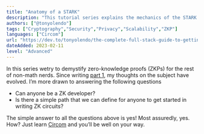 ```yaml
---
title: "Anatomy of a STARK"
description: "This tutorial series explains the mechanics of the STARK proof system. It is directed towards a technically-inclined audience with knowledge of basic maths and programming."
authors: ["@tonyolendo"]
tags: ["Cryptography","Security","Privacy","Scalability","ZKP"]
languages: ["Circom"]
url: "https://dev.to/tonyolendo/the-complete-full-stack-guide-to-getting-started-with-zero-knowledge-proofs-using-circom-and-zk-snarks-part-2-58o"
dateAdded: 2023-02-11
level: "Advanced"
---
```


In this series wetry to demystify zero-knowledge proofs (ZKPs) for the rest of non-math nerds. Since writing [part 1](https://dev.to/tonyolendo/the-complete-full-stack-guide-to-getting-started-with-zero-knowledge-proofs-using-circom-and-zk-snarks-part-1-53gi), my thoughts on the subject have evolved. I’m more drawn to answering the following questions

- Can anyone be a ZK developer?
- Is there a simple path that we can define for anyone to get started in writing ZK circuits?

The simple answer to all the questions above is yes! Most assuredly, yes. How? Just learn [Circom](https://iden3.io/circom) and you’ll be well on your way.